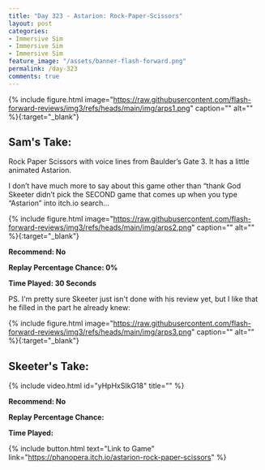 ```yaml
---
title: "Day 323 - Astarion: Rock-Paper-Scissors"
layout: post
categories:
- Immersive Sim
- Immersive Sim
- Immersive Sim
feature_image: "/assets/banner-flash-forward.png"
permalink: /day-323
comments: true
---
```


{% include figure.html image="https://raw.githubusercontent.com/flash-forward-reviews/img3/refs/heads/main/img/arps1.png" caption="" alt="" %}{:target="_blank"}
 
## Sam's Take:

Rock Paper Scissors with voice lines from Baulder’s Gate 3. It has a little animated Astarion.

I don’t have much more to say about this game other than “thank God Skeeter didn’t pick the SECOND game that comes up when you type “Astarion” into itch.io search...

{% include figure.html image="https://raw.githubusercontent.com/flash-forward-reviews/img3/refs/heads/main/img/arps2.png" caption="" alt="" %}{:target="_blank"}

**Recommend: No**

**Replay Percentage Chance: 0%**

**Time Played: 30 Seconds**

PS. I'm pretty sure Skeeter just isn't done with his review yet, but I like that he filled in the part he already knew:

{% include figure.html image="https://raw.githubusercontent.com/flash-forward-reviews/img3/refs/heads/main/img/arps3.png" caption="" alt="" %}{:target="_blank"}

## Skeeter's Take:

{% include video.html id="yHpHxSIkG18" title="" %}

**Recommend: No**

**Replay Percentage Chance:**

**Time Played:**

{% include button.html text="Link to Game" link="https://phanopera.itch.io/astarion-rock-paper-scissors" %}